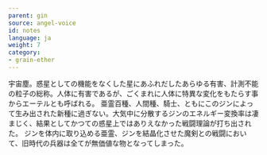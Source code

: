 ```yaml
---
parent: gin
source: angel-voice
id: notes
language: ja
weight: 7
category:
- grain-ether
---
```


宇宙塵。惑星としての機能をなくした星にあふれだしたあらゆる有害、計測不能の粒子の総称。人体に有害であるが、ごくまれに人体に特異な変化をもたらす事からエーテルとも呼ばれる。
亜霊百種、人間種、騎士、ともにこのジンによって生み出された新種に過ぎない。大気中に分散するジンのエネルギー変換率は凄まじく、結果としてかつての惑星上ではありえなかった戦闘理論が打ち出された。
ジンを体内に取り込める亜霊、ジンを結晶化させた魔剣との戦闘において、旧時代の兵器は全てが無価値な物となってしまった。 
